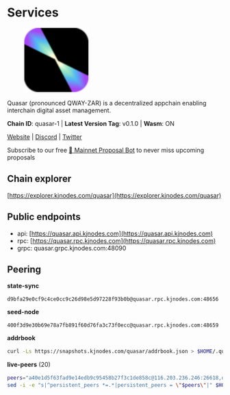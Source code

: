 # Services

<figure><img src="https://raw.githubusercontent.com/kj89/cosmos-images/main/logos/quasar.png" width="150" alt=""><figcaption></figcaption></figure>

Quasar (pronounced QWAY-ZAR) is a decentralized  appchain enabling interchain digital asset management.

**Chain ID**: quasar-1 | **Latest Version Tag**: v0.1.0 | **Wasm**: ON

[Website](https://www.quasar.fi) | [Discord](https://discord.gg/quasarfi) | [Twitter](https://twitter.com/QuasarFi)



Subscribe to our free [🤖 Mainnet Proposal Bot](https://t.me/kjnodes_proposal_bot) to never miss upcoming proposals


## Chain explorer
[https://explorer.kjnodes.com/quasar](https://explorer.kjnodes.com/quasar)

## Public endpoints

* api: [https://quasar.api.kjnodes.com](https://quasar.api.kjnodes.com)
* rpc: [https://quasar.rpc.kjnodes.com](https://quasar.rpc.kjnodes.com)
* grpc: quasar.grpc.kjnodes.com:48090

## Peering

**state-sync**

```text
d9bfa29e0cf9c4ce0cc9c26d98e5d97228f93b0b@quasar.rpc.kjnodes.com:48656
```

**seed-node**

```text
400f3d9e30b69e78a7fb891f60d76fa3c73f0ecc@quasar.rpc.kjnodes.com:48659
```

**addrbook**
```bash
curl -Ls https://snapshots.kjnodes.com/quasar/addrbook.json > $HOME/.quasarnode/config/addrbook.json
```

**live-peers** (20)
```bash
peers="a40e1d5f63fad9e14edb9c95458b27f3c1de858c@116.203.236.246:26618,d9bfa29e0cf9c4ce0cc9c26d98e5d97228f93b0b@65.109.88.38:48656,d11f867df7e498de0835e2d1b5bc34334c7337d1@65.109.31.114:2490,89757803f40da51678451735445ad40d5b15e059@169.155.169.149:26656,b212d5740b2e11e54f56b072dc13b6134650cfb5@134.65.192.124:26656,619fc43aceebc5a9f70c6ea95ad2a94319294a54@141.95.103.138:26656,b5d43d295863db6675d07877878b2d7b47cb2ae5@157.90.36.48:26966,5a111b281852be31838ecf1202e59981e618355e@89.116.31.95:18256,d7ea38275af96271fd66194dad3951ef38b8ba7c@193.70.33.64:18256,e62ce06e60a986ed04d2e080876a41e3b57a5304@93.190.141.218:26656,240c09f5d91d2c252cf29faa1a88aebd563d2561@57.128.144.247:26656,58a4943a150cc77ab77ded222c44b23548ee702a@146.59.81.23:26667,66e0a7d2c2fc75a91627085d0ac5681a35dfd408@37.252.184.234:26656,4399187c748f91d86932d3e530cd16c22c5f616a@199.231.163.42:26656,83f4a463b8130b9ccf3bc96f80ac213a9a856dfc@34.27.99.121:26656,88cc4d314c9804a9478e900b6f18a83ea58a98c6@57.128.20.163:18256,8688b59432d98b6ded8bed01c3c29d4892ae6e4f@38.146.3.149:18256,2b01cb4d5c2108b20788aad68e11149899f170f4@99.80.59.242:26656,471518432477e31ea348af246c0b54095d41352c@134.65.195.144:26656,6cceba286b498d4a1931f85e35ea0fa433373057@169.155.170.222:26656"
sed -i -e "s|^persistent_peers *=.*|persistent_peers = \"$peers\"|" $HOME/.quasarnode/config/config.toml
```
